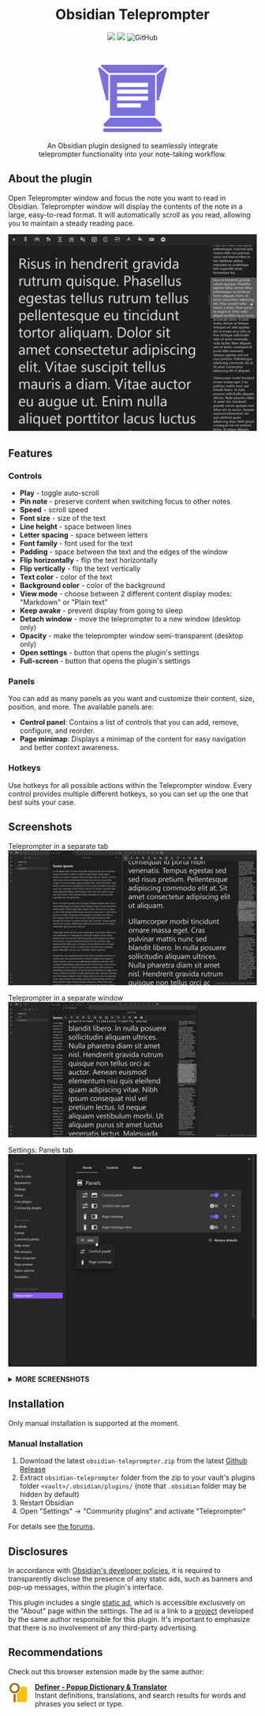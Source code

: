 <h1 align="center">Obsidian Teleprompter</h1>

<div align="center">

[![](https://img.shields.io/github/v/release/lumetrium/obsidian-teleprompter?style=for-the-badge)](https://github.com/lumetrium/obsidian-teleprompter/releases/latest)
![](https://img.shields.io/github/downloads/lumetrium/obsidian-teleprompter/total?style=for-the-badge)
![GitHub](https://img.shields.io/github/license/lumetrium/obsidian-teleprompter?style=for-the-badge)

</div>
<br/>
<p align="center">
  <img src="./assets/logos/teleprompter.png" height="140"/>
</p>

<p align="center">
An Obsidian plugin designed to seamlessly integrate<br/>
teleprompter functionality into your note-taking workflow.
</p>

## About the plugin

Open Teleprompter window and focus the note you want to read in Obsidian.
Teleprompter window will display the contents of the note in a large,
easy-to-read format. It will automatically scroll as you read,
allowing you to maintain a steady reading pace.

<p align="center">
  <img src="./assets/screenshots/main.png"/>
</p>

## Features

### Controls

- **Play** - toggle auto-scroll
- **Pin note** - preserve content when switching focus to other notes
- **Speed** - scroll speed
- **Font size** - size of the text
- **Line height** - space between lines
- **Letter spacing** - space between letters
- **Font family** - font used for the text
- **Padding** - space between the text and the edges of the window
- **Flip horizontally** - flip the text horizontally
- **Flip vertically** - flip the text vertically
- **Text color** - color of the text
- **Background color** - color of the background
- **View mode** - choose between 2 different content display modes: "Markdown" or "Plain text"
- **Keep awake** - prevent display from going to sleep
- **Detach window** - move the teleprompter to a new window (desktop only)
- **Opacity** - make the teleprompter window semi-transparent (desktop only)
- **Open settings** - button that opens the plugin's settings 
- **Full-screen** - button that opens the plugin's settings 

### Panels

You can add as many panels as you want and customize their content, size,
position, and more. The available panels are:

- **Control panel**: Contains a list of controls that you can add, remove, configure, and reorder.
- **Page minimap**: Displays a minimap of the content for
  easy navigation and better context awareness.

### Hotkeys

Use hotkeys for all possible actions within the Teleprompter window.
Every control provides multiple different hotkeys, so you can set up the one that
best suits your case.

## Screenshots

<p>
Teleprompter in a separate tab
  <img src="./assets/screenshots/tab.png"/>

Teleprompter in a separate window
<img src="./assets/screenshots/window.png"/>

Settings: Panels tab
<img src="./assets/screenshots/settings-panels.png"/>

</p>

<details>
  <summary><b>MORE SCREENSHOTS</b></summary>

Settings: Controls tab
<img src="./assets/screenshots/settings-controls.png"/>

Settings: expanded Font size control in the Controls tab
<img src="./assets/screenshots/settings-controls-expanded.png"/>

Settings: expanded Control panel in the Panels tab in white theme (if you're into that)
<img src="./assets/screenshots/settings-panels-expanded-white.png"/>

Hotkeys
<img src="./assets/screenshots/hotkeys.png"/>

</details>

## Installation

Only manual installation is supported at the moment.

### Manual Installation

1. Download the latest `obsidian-teleprompter.zip` from the latest [Github Release](https://github.com/lumetrium/obsidian-teleprompter/releases)
2. Extract `obsidian-teleprompter` folder from the zip
   to your vault's plugins folder `<vault>/.obsidian/plugins/` (note that `.obsidian` folder may be hidden by default)
3. Restart Obsidian
4. Open "Settings" -> "Community plugins" and activate "Teleprompter"

For details see [the forums](https://forum.obsidian.md/t/plugins-mini-faq/7737).

## Disclosures
In accordance with 
[Obsidian's developer policies](https://docs.obsidian.md/Developer+policies), 
it is required to transparently disclose the presence of any static ads, 
such as banners and pop-up messages, within the plugin's interface.

This plugin includes a single [static ad](./assets/screenshots/settings-about.png), 
which is accessible exclusively on the "About" page within the settings. 
The ad is a link to a [project](https://lumetrium.com/definer) developed by the same 
author responsible for this plugin. It's important to emphasize that 
there is no involvement of any third-party advertising.

## Recommendations

Check out this browser extension made by the same author:

<a href="https://lumetrium.com/definer">
  <img src="./assets/logos/definer.png" style="margin-right: 1em" height="40px" align="left"/>
</a>

**[Definer - Popup Dictionary & Translator](https://lumetrium.com/definer)**  
Instant definitions, translations, and search results for words and phrases you select or type.
